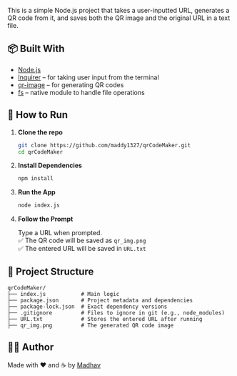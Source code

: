 This is a simple Node.js project that takes a user-inputted URL, generates a QR code from it, and saves both the QR image and the original URL in a text file.

## 📦 Built With

- [Node.js](https://nodejs.org/)
- [Inquirer](https://www.npmjs.com/package/inquirer) – for taking user input from the terminal
- [qr-image](https://www.npmjs.com/package/qr-image) – for generating QR codes
- [fs](https://nodejs.org/api/fs.html) – native module to handle file operations

## 🚀 How to Run

1. **Clone the repo**

   ```bash
   git clone https://github.com/maddy1327/qrCodeMaker.git
   cd qrCodeMaker
   
2. **Install Dependencies**

   ```bash
   npm install
   ```
   
3. **Run the App**

   ```bash
   node index.js
   ```

   
4. **Follow the Prompt**

   Type a URL when prompted.  
   ✅ The QR code will be saved as `qr_img.png`  
   ✅ The entered URL will be saved in `URL.txt`

## 📁 Project Structure

```
qrCodeMaker/
├── index.js           # Main logic
├── package.json       # Project metadata and dependencies
├── package-lock.json  # Exact dependency versions
├── .gitignore         # Files to ignore in git (e.g., node_modules)
├── URL.txt            # Stores the entered URL after running
├── qr_img.png         # The generated QR code image
```

## 👨‍💻 Author

Made with ❤️ and ☕ by [Madhav](https://github.com/maddy1327)
